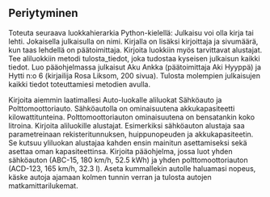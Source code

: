 ## Periytyminen

Toteuta seuraava luokkahierarkia Python-kielellä: Julkaisu voi olla kirja tai lehti. Jokaisella julkaisulla on nimi. Kirjalla on lisäksi kirjoittaja ja sivumäärä, kun taas lehdellä on päätoimittaja. Kirjoita luokkiin myös tarvittavat alustajat. Tee aliluokkiin metodi tulosta_tiedot, joka tudostaa kyseisen julkaisun kaikki tiedot. Luo pääohjelmassa julkaisut Aku Ankka (päätoimittaja Aki Hyyppä) ja Hytti n:o 6 (kirjailija Rosa Liksom, 200 sivua). Tulosta molempien julkaisujen kaikki tiedot toteuttamiesi metodien avulla.

Kirjoita aiemmin laatimallesi Auto-luokalle aliluokat Sähköauto ja Polttomoottoriauto. Sähköautolla on ominaisuutena akkukapasiteetti kilowattitunteina. Polttomoottoriauton ominaisuutena on bensatankin koko litroina. Kirjoita aliluokille alustajat. Esimerkiksi sähköauton alustaja saa parametreinaan rekisteritunnuksen, huippunopeuden ja akkukapasiteetin. Se kutsuu yliluokan alustajaa kahden ensin mainitun asettamiseksi sekä asettaa oman kapasiteettinsa. Kirjoita pääohjelma, jossa luot yhden sähköauton (ABC-15, 180 km/h, 52.5 kWh) ja yhden polttomoottoriauton (ACD-123, 165 km/h, 32.3 l). Aseta kummallekin autolle haluamasi nopeus, käske autoja ajamaan kolmen tunnin verran ja tulosta autojen matkamittarilukemat.
